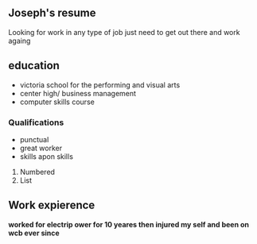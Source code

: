 ## Joseph's resume 



Looking for work in any type of job just need to get out there and work againg 



## education 
- victoria school for the performing and visual arts
- center high/ business management 
- computer skills course 

### Qualifications 


- punctual
- great worker 
- skills apon skills




1. Numbered
2. List
 ## Work expierence 

**worked for electrip ower for 10 yeares then injured my self and been on wcb ever since**
